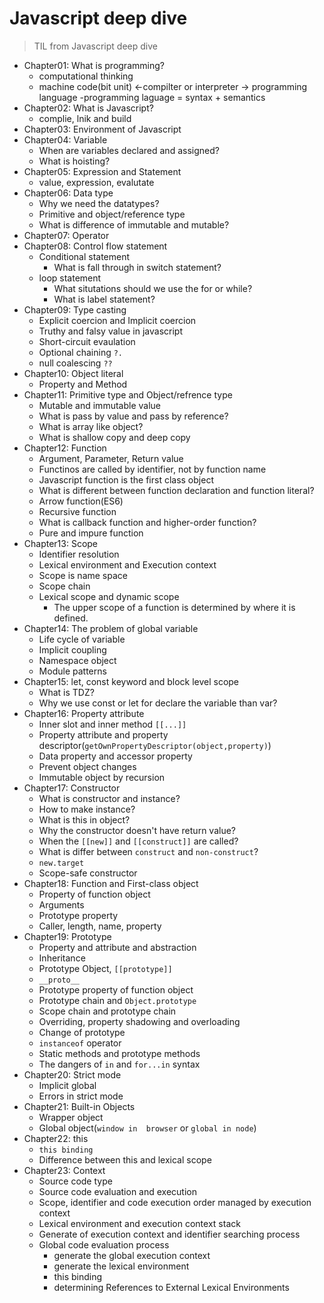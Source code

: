 # Javascript deep dive
> TIL from Javascript deep dive

- Chapter01: What is programming?
  - computational thinking
  - machine code(bit unit) <-compilter or interpreter -> programming language
  -programming laguage = syntax + semantics
- Chapter02: What is Javascript?
  - complie, lnik and build
- Chapter03: Environment of Javascript
- Chapter04: Variable
  - When are variables declared and assigned?
  - What is hoisting?
- Chapter05: Expression and Statement
  - value, expression, evalutate
- Chapter06: Data type
  - Why we need the datatypes?
  - Primitive and object/reference type
  - What is difference of immutable and mutable?
- Chapter07: Operator
- Chapter08: Control flow statement
  - Conditional statement
    - What is fall through in switch statement?
  - loop statement
    - What situtations should we use the for or while?
    - What is label statement?
- Chapter09: Type casting
  - Explicit coercion and Implicit coercion
  - Truthy and falsy value in javascript
  - Short-circuit evaulation
  - Optional chaining `?.`
  - null coalescing `??`
- Chapter10: Object literal
  - Property and Method
- Chapter11: Primitive type and Object/refrence type
  - Mutable and immutable value
  - What is pass by value and pass by reference?
  - What is array like object?
  - What is shallow copy and deep copy
- Chapter12: Function
  - Argument, Parameter, Return value
  - Functinos are called by identifier, not by function name
  - Javascript function is the first class object
  - What is different between function declaration and function literal?
  - Arrow function(ES6)
  - Recursive function
  - What is callback function and higher-order function?
  - Pure and impure function
- Chapter13: Scope
  - Identifier resolution
  - Lexical environment and Execution context
  - Scope is name space
  - Scope chain
  - Lexical scope and dynamic scope
    - The upper scope of a function is determined by where it is defined.
- Chapter14: The problem of global variable
  - Life cycle of variable
  - Implicit coupling
  - Namespace object
  - Module patterns
- Chapter15: let, const keyword and block level scope
  - What is TDZ?
  - Why we use const or let for declare the variable than var?
- Chapter16: Property attribute
  - Inner slot and inner method `[[...]]`
  - Property attribute and property descriptor(`getOwnPropertyDescriptor(object,property)`)
  - Data property and accessor property
  - Prevent object changes
  - Immutable object by recursion
- Chapter17: Constructor
  - What is constructor and instance?
  - How to make instance?
  - What is this in object?
  - Why the constructor doesn't have return value?
  - When the `[[new]]` and `[[construct]]` are called?
  - What is differ between `construct` and `non-construct`?
  - `new.target`
  - Scope-safe constructor
- Chapter18: Function and First-class object
  - Property of function object
  - Arguments
  - Prototype property
  - Caller, length, name, property
- Chapter19: Prototype
  - Property and attribute and abstraction
  - Inheritance
  - Prototype Object, `[[prototype]]`
  - `__proto__`
  - Prototype property of function object
  - Prototype chain and `Object.prototype`
  - Scope chain and prototype chain
  - Overriding, property shadowing and overloading
  - Change of prototype
  - `instanceof` operator
  - Static methods and prototype methods
  - The dangers of `in` and `for...in` syntax
- Chapter20: Strict mode
  - Implicit global
  - Errors in strict mode
- Chapter21: Built-in Objects
  - Wrapper object
  - Global object(`window in  browser` or `global in node`)
- Chapter22: this
  - `this binding`
  - Difference between this and lexical scope
- Chapter23: Context
  - Source code type
  - Source code evaluation and execution
  - Scope, identifier and code execution order managed by execution context
  - Lexical environment and execution context stack
  - Generate of execution context and identifier searching process
  - Global code evaluation process
    - generate the global execution context
    - generate the lexical environment
    - this binding
    - determining References to External Lexical Environments
